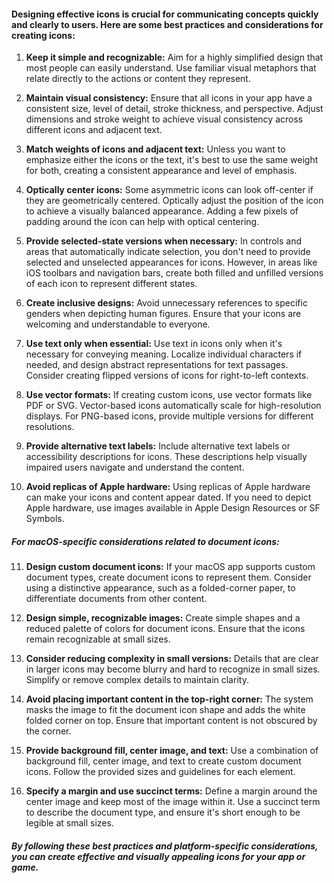 #### Designing effective icons is crucial for communicating concepts quickly and clearly to users. Here are some best practices and considerations for creating icons:

1. **Keep it simple and recognizable:** Aim for a highly simplified design that most people can easily understand. Use familiar visual metaphors that relate directly to the actions or content they represent.

2. **Maintain visual consistency:** Ensure that all icons in your app have a consistent size, level of detail, stroke thickness, and perspective. Adjust dimensions and stroke weight to achieve visual consistency across different icons and adjacent text.

3. **Match weights of icons and adjacent text:** Unless you want to emphasize either the icons or the text, it's best to use the same weight for both, creating a consistent appearance and level of emphasis.

4. **Optically center icons:** Some asymmetric icons can look off-center if they are geometrically centered. Optically adjust the position of the icon to achieve a visually balanced appearance. Adding a few pixels of padding around the icon can help with optical centering.

5. **Provide selected-state versions when necessary:** In controls and areas that automatically indicate selection, you don't need to provide selected and unselected appearances for icons. However, in areas like iOS toolbars and navigation bars, create both filled and unfilled versions of each icon to represent different states.

6. **Create inclusive designs:** Avoid unnecessary references to specific genders when depicting human figures. Ensure that your icons are welcoming and understandable to everyone.

7. **Use text only when essential:** Use text in icons only when it's necessary for conveying meaning. Localize individual characters if needed, and design abstract representations for text passages. Consider creating flipped versions of icons for right-to-left contexts.

8. **Use vector formats:** If creating custom icons, use vector formats like PDF or SVG. Vector-based icons automatically scale for high-resolution displays. For PNG-based icons, provide multiple versions for different resolutions.

9. **Provide alternative text labels:** Include alternative text labels or accessibility descriptions for icons. These descriptions help visually impaired users navigate and understand the content.

10. **Avoid replicas of Apple hardware:** Using replicas of Apple hardware can make your icons and content appear dated. If you need to depict Apple hardware, use images available in Apple Design Resources or SF Symbols.

##### For macOS-specific considerations related to document icons:

11. **Design custom document icons:** If your macOS app supports custom document types, create document icons to represent them. Consider using a distinctive appearance, such as a folded-corner paper, to differentiate documents from other content.

12. **Design simple, recognizable images:** Create simple shapes and a reduced palette of colors for document icons. Ensure that the icons remain recognizable at small sizes.

13. **Consider reducing complexity in small versions:** Details that are clear in larger icons may become blurry and hard to recognize in small sizes. Simplify or remove complex details to maintain clarity.

14. **Avoid placing important content in the top-right corner:** The system masks the image to fit the document icon shape and adds the white folded corner on top. Ensure that important content is not obscured by the corner.

15. **Provide background fill, center image, and text:** Use a combination of background fill, center image, and text to create custom document icons. Follow the provided sizes and guidelines for each element.

16. **Specify a margin and use succinct terms:** Define a margin around the center image and keep most of the image within it. Use a succinct term to describe the document type, and ensure it's short enough to be legible at small sizes.

##### By following these best practices and platform-specific considerations, you can create effective and visually appealing icons for your app or game.

